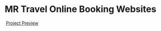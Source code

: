 # MR Travel Online Booking Websites

<img src="full-website.gif" alt="">
<a href="https://sunaramwebdev.github.io/MR-Travel-Online-Booking-Website/"> Project Preview</a>
